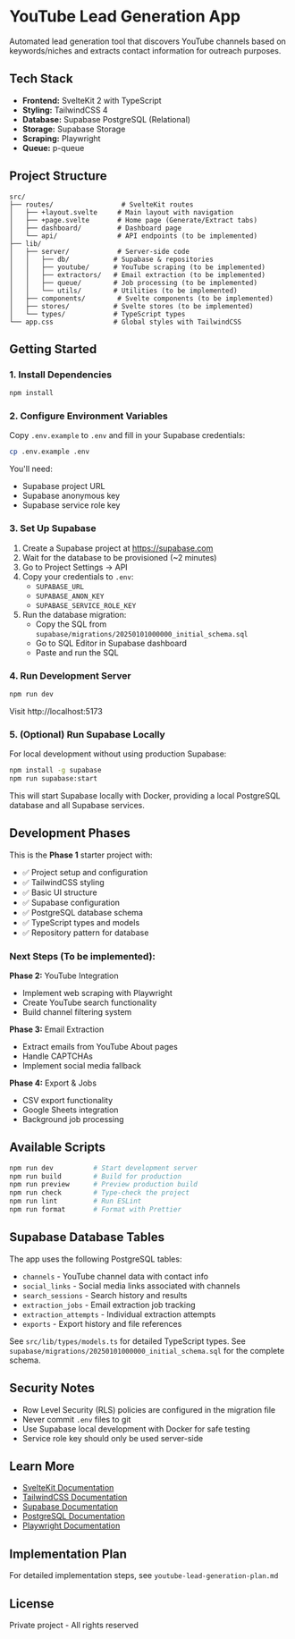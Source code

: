 # YouTube Lead Generation App

Automated lead generation tool that discovers YouTube channels based on keywords/niches and extracts contact information for outreach purposes.

## Tech Stack

- **Frontend:** SvelteKit 2 with TypeScript
- **Styling:** TailwindCSS 4
- **Database:** Supabase PostgreSQL (Relational)
- **Storage:** Supabase Storage
- **Scraping:** Playwright
- **Queue:** p-queue

## Project Structure

```
src/
├── routes/                 # SvelteKit routes
│   ├── +layout.svelte     # Main layout with navigation
│   ├── +page.svelte       # Home page (Generate/Extract tabs)
│   ├── dashboard/         # Dashboard page
│   └── api/               # API endpoints (to be implemented)
├── lib/
│   ├── server/            # Server-side code
│   │   ├── db/           # Supabase & repositories
│   │   ├── youtube/      # YouTube scraping (to be implemented)
│   │   ├── extractors/   # Email extraction (to be implemented)
│   │   ├── queue/        # Job processing (to be implemented)
│   │   └── utils/        # Utilities (to be implemented)
│   ├── components/        # Svelte components (to be implemented)
│   ├── stores/           # Svelte stores (to be implemented)
│   └── types/            # TypeScript types
└── app.css               # Global styles with TailwindCSS

```

## Getting Started

### 1. Install Dependencies

```bash
npm install
```

### 2. Configure Environment Variables

Copy `.env.example` to `.env` and fill in your Supabase credentials:

```bash
cp .env.example .env
```

You'll need:
- Supabase project URL
- Supabase anonymous key
- Supabase service role key

### 3. Set Up Supabase

1. Create a Supabase project at https://supabase.com
2. Wait for the database to be provisioned (~2 minutes)
3. Go to Project Settings → API
4. Copy your credentials to `.env`:
   - `SUPABASE_URL`
   - `SUPABASE_ANON_KEY`
   - `SUPABASE_SERVICE_ROLE_KEY`
5. Run the database migration:
   - Copy the SQL from `supabase/migrations/20250101000000_initial_schema.sql`
   - Go to SQL Editor in Supabase dashboard
   - Paste and run the SQL

### 4. Run Development Server

```bash
npm run dev
```

Visit http://localhost:5173

### 5. (Optional) Run Supabase Locally

For local development without using production Supabase:

```bash
npm install -g supabase
npm run supabase:start
```

This will start Supabase locally with Docker, providing a local PostgreSQL database and all Supabase services.

## Development Phases

This is the **Phase 1** starter project with:
- ✅ Project setup and configuration
- ✅ TailwindCSS styling
- ✅ Basic UI structure
- ✅ Supabase configuration
- ✅ PostgreSQL database schema
- ✅ TypeScript types and models
- ✅ Repository pattern for database

### Next Steps (To be implemented):

**Phase 2:** YouTube Integration
- Implement web scraping with Playwright
- Create YouTube search functionality
- Build channel filtering system

**Phase 3:** Email Extraction
- Extract emails from YouTube About pages
- Handle CAPTCHAs
- Implement social media fallback

**Phase 4:** Export & Jobs
- CSV export functionality
- Google Sheets integration
- Background job processing

## Available Scripts

```bash
npm run dev          # Start development server
npm run build        # Build for production
npm run preview      # Preview production build
npm run check        # Type-check the project
npm run lint         # Run ESLint
npm run format       # Format with Prettier
```

## Supabase Database Tables

The app uses the following PostgreSQL tables:

- `channels` - YouTube channel data with contact info
- `social_links` - Social media links associated with channels
- `search_sessions` - Search history and results
- `extraction_jobs` - Email extraction job tracking
- `extraction_attempts` - Individual extraction attempts
- `exports` - Export history and file references

See `src/lib/types/models.ts` for detailed TypeScript types.
See `supabase/migrations/20250101000000_initial_schema.sql` for the complete schema.

## Security Notes

- Row Level Security (RLS) policies are configured in the migration file
- Never commit `.env` files to git
- Use Supabase local development with Docker for safe testing
- Service role key should only be used server-side

## Learn More

- [SvelteKit Documentation](https://kit.svelte.dev)
- [TailwindCSS Documentation](https://tailwindcss.com)
- [Supabase Documentation](https://supabase.com/docs)
- [PostgreSQL Documentation](https://www.postgresql.org/docs/)
- [Playwright Documentation](https://playwright.dev)

## Implementation Plan

For detailed implementation steps, see `youtube-lead-generation-plan.md`

## License

Private project - All rights reserved
